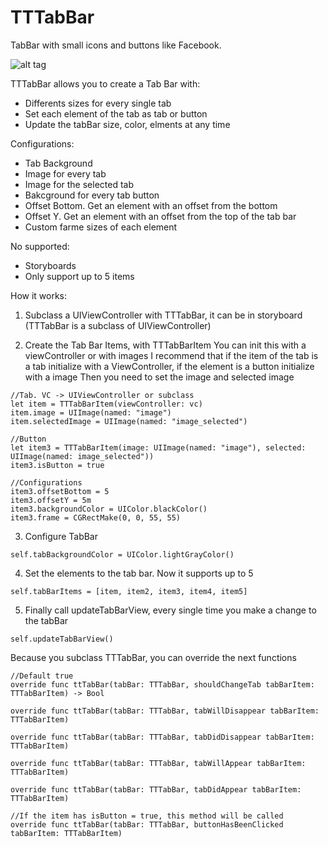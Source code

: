 # TTTabBar
TabBar with small icons and buttons like Facebook.

![alt tag](https://raw.github.com/edig/tttabbar/master/tabExample.png)

TTTabBar allows you to create a Tab Bar with:

- Differents sizes for every single tab
- Set each element of the tab as tab or button
- Update the tabBar size, color, elments at any time

Configurations:
- Tab Background
- Image for every tab
- Image for the selected tab
- Bakcground for every tab button
- Offset Bottom. Get an element with an offset from the bottom
- Offset Y. Get an element with an offset from the top of the tab bar
- Custom farme sizes of each element

No supported:
- Storyboards 
- Only support up to 5 items

How it works:

1. Subclass a UIViewController with TTTabBar, it can be in storyboard (TTTabBar is a subclass of UIViewController)

2. Create the Tab Bar Items, with TTTabBarItem
 You can init this with a viewController or with images
 I recommend that if the item of the tab is a tab initialize with a ViewController, if the element is a button initialize with a image
 Then you need to set the image and selected image

```
//Tab. VC -> UIViewController or subclass
let item = TTTabBarItem(viewController: vc)
item.image = UIImage(named: "image")
item.selectedImage = UIImage(named: "image_selected")

//Button
let item3 = TTTabBarItem(image: UIImage(named: "image"), selected: UIImage(named: image_selected"))
item3.isButton = true

//Configurations
item3.offsetBottom = 5
item3.offsetY = 5m
item3.backgroundColor = UIColor.blackColor()
item3.frame = CGRectMake(0, 0, 55, 55)
```

3. Configure TabBar

```
self.tabBackgroundColor = UIColor.lightGrayColor()
```

4. Set the elements to the tab bar. Now it supports up to 5

```
self.tabBarItems = [item, item2, item3, item4, item5]
```

5. Finally call updateTabBarView, every single time you make a change to the tabBar

```
self.updateTabBarView()
```

Because you subclass TTTabBar, you can override the next functions

```
//Default true
override func ttTabBar(tabBar: TTTabBar, shouldChangeTab tabBarItem: TTTabBarItem) -> Bool 

override func ttTabBar(tabBar: TTTabBar, tabWillDisappear tabBarItem: TTTabBarItem) 

override func ttTabBar(tabBar: TTTabBar, tabDidDisappear tabBarItem: TTTabBarItem) 

override func ttTabBar(tabBar: TTTabBar, tabWillAppear tabBarItem: TTTabBarItem)

override func ttTabBar(tabBar: TTTabBar, tabDidAppear tabBarItem: TTTabBarItem)

//If the item has isButton = true, this method will be called
override func ttTabBar(tabBar: TTTabBar, buttonHasBeenClicked tabBarItem: TTTabBarItem)
```


